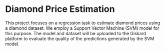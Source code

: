
# Diamond Price Estimation

This project focuses on a regression task to estimate diamond prices using a diamond dataset. We employ a Support Vector Machine (SVM) model for this purpose. The model and dataset will be uploaded to the Giskard platform to evaluate the quality of the predictions generated by the SVM model.
